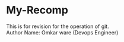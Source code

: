 # My-Recomp
This is for revision for the operation of git.
<br>
Author Name: Omkar ware (Devops Engineer)
